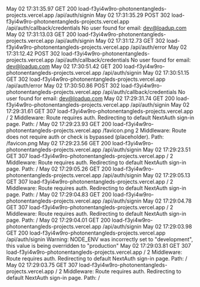 
May 02 17:31:35.97
GET
200
load-f3yi4w9ro-photonentangleds-projects.vercel.app
/api/auth/signin
May 02 17:31:35.29
POST
302
load-f3yi4w9ro-photonentangleds-projects.vercel.app
/api/auth/callback/credentials
No user found for email: dev@loadup.com
May 02 17:31:13.03
GET
200
load-f3yi4w9ro-photonentangleds-projects.vercel.app
/api/auth/signin
May 02 17:31:12.73
GET
302
load-f3yi4w9ro-photonentangleds-projects.vercel.app
/api/auth/error
May 02 17:31:12.42
POST
302
load-f3yi4w9ro-photonentangleds-projects.vercel.app
/api/auth/callback/credentials
No user found for email: dev@loadup.com
May 02 17:30:51.42
GET
200
load-f3yi4w9ro-photonentangleds-projects.vercel.app
/api/auth/signin
May 02 17:30:51.15
GET
302
load-f3yi4w9ro-photonentangleds-projects.vercel.app
/api/auth/error
May 02 17:30:50.86
POST
302
load-f3yi4w9ro-photonentangleds-projects.vercel.app
/api/auth/callback/credentials
No user found for email: dev@loadup.com
May 02 17:29:31.74
GET
200
load-f3yi4w9ro-photonentangleds-projects.vercel.app
/api/auth/signin
May 02 17:29:31.61
GET
307
load-f3yi4w9ro-photonentangleds-projects.vercel.app
/
2
Middleware: Route requires auth. Redirecting to default NextAuth sign-in page. Path: /
May 02 17:29:23.93
GET
200
load-f3yi4w9ro-photonentangleds-projects.vercel.app
/favicon.png
2
Middleware: Route does not require auth or check is bypassed (placeholder). Path: /favicon.png
May 02 17:29:23.56
GET
200
load-f3yi4w9ro-photonentangleds-projects.vercel.app
/api/auth/signin
May 02 17:29:23.51
GET
307
load-f3yi4w9ro-photonentangleds-projects.vercel.app
/
2
Middleware: Route requires auth. Redirecting to default NextAuth sign-in page. Path: /
May 02 17:29:05.26
GET
200
load-f3yi4w9ro-photonentangleds-projects.vercel.app
/api/auth/signin
May 02 17:29:05.13
GET
307
load-f3yi4w9ro-photonentangleds-projects.vercel.app
/
2
Middleware: Route requires auth. Redirecting to default NextAuth sign-in page. Path: /
May 02 17:29:04.83
GET
200
load-f3yi4w9ro-photonentangleds-projects.vercel.app
/api/auth/signin
May 02 17:29:04.78
GET
307
load-f3yi4w9ro-photonentangleds-projects.vercel.app
/
2
Middleware: Route requires auth. Redirecting to default NextAuth sign-in page. Path: /
May 02 17:29:04.01
GET
200
load-f3yi4w9ro-photonentangleds-projects.vercel.app
/api/auth/signin
May 02 17:29:03.98
GET
200
load-f3yi4w9ro-photonentangleds-projects.vercel.app
/api/auth/signin
Warning: NODE_ENV was incorrectly set to "development", this value is being overridden to "production"
May 02 17:29:03.81
GET
307
load-f3yi4w9ro-photonentangleds-projects.vercel.app
/
2
Middleware: Route requires auth. Redirecting to default NextAuth sign-in page. Path: /
May 02 17:29:03.75
GET
307
load-f3yi4w9ro-photonentangleds-projects.vercel.app
/
2
Middleware: Route requires auth. Redirecting to default NextAuth sign-in page. Path: /
